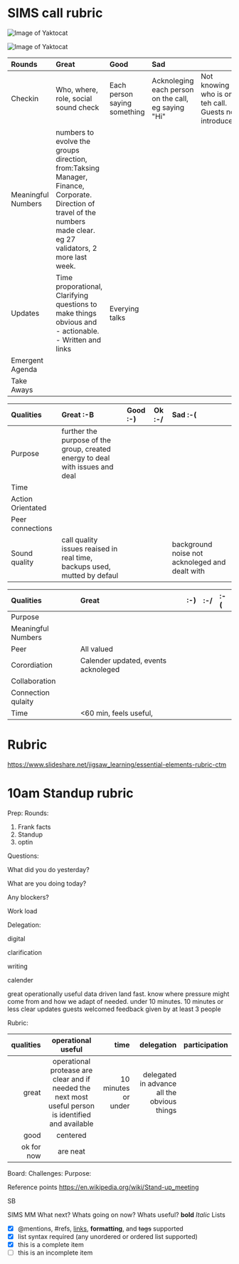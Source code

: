 # SIMS call rubric

![Image of Yaktocat](https://octodex.github.com/images/yaktocat.png)



![Image of Yaktocat](http://fclive2013.flatclassroomproject.wikispaces.net/file/view/Pitch%20Rubric.png/434586284/800x434/Pitch%20Rubric.png)

|Rounds|Great|Good|Sad||
|:-----|:-----|:-----|:-----|:-----|
|Checkin|Who, where, role, social sound check|Each person saying something|Acknoleging each person on the call, eg saying "Hi"|Not knowing who is on teh call. Guests not introduced.|
| Meaningful Numbers | numbers to evolve the groups direction, from:Taksing Manager, Finance, Corporate. Direction of travel of the numbers made clear. eg 27 validators, 2 more last week. ||||
|Updates|Time proporational, Clarifying questions to make things obvious and - actionable. - Written and links |Everying talks|||
|Emergent Agenda|||||
|Take Aways|||||
  
|Qualities|Great :-B|Good :-)|Ok :-/|Sad :-(|
|:-----|:-----|:-----|:-----|:-----|
|Purpose|further the purpose of the group, created energy to deal with issues and deal||||
|Time|||||
|Action Orientated|||||
|Peer connections|||||
|Sound quality|call quality issues reaised in real time, backups used, mutted by defaul|||background noise not acknoleged and dealt with|

|Qualities|Great|:-)|:-/|:-(|
|:-----|:-----|:-----|:-----|:-----|
|Purpose|||||
|Meaningful Numbers|||||
|Peer|All valued||||
|Corordiation|Calender updated, events acknoleged ||||
|Collaboration|||||
|Connection qulaity|||||
|Time|<60 min, feels useful, ||||

# Rubric
https://www.slideshare.net/jigsaw_learning/essential-elements-rubric-ctm

# 10am Standup rubric
Prep:
Rounds:
  1) Frank facts
  2) Standup
  3) optin 
  
Questions:
  
  What did you do yesterday?
  
  What are you doing today?
  
  Any blockers?
  
  Work load
  
Delegation:
   
   digital
   
   clarification
   
   writing
   
   calender

great
   operationally useful
   data  driven land fast. know where pressure might come from and how we adapt of needed. under 10 minutes. 
   10 minutes or less
   clear updates
   guests welcomed
   feedback given by at least 3 people

Rubric: 

| qualities | operational useful  |time  | delegation|participation|
| -----------: |:-------------:| -----: |-----:| -----:|
| great| operational protease are clear and if needed the next most useful person is identified and available | 10 minutes or under |delegated in advance all the obvious things||
| good | centered      ||||
| ok for now | are neat      ||||

Board:
Challenges:
Purpose:

Reference points
https://en.wikipedia.org/wiki/Stand-up_meeting


SB

SIMS
MM 
What next?
Whats going on now?
Whats useful?
 **bold**
 *Italic*
Lists
- [x] @mentions, #refs, [links](), **formatting**, and <del>tags</del> supported
- [x] list syntax required (any unordered or ordered list supported)
- [x] this is a complete item
- [ ] this is an incomplete item
